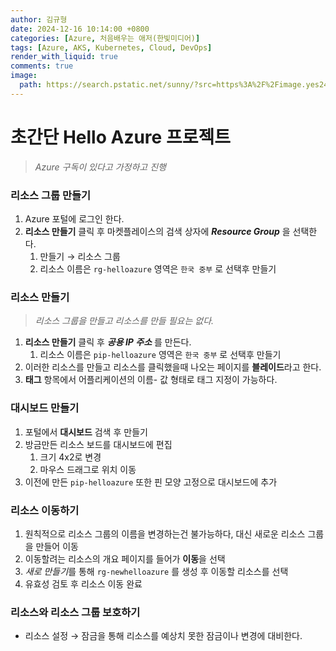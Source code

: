 ```yaml
---
author: 김규형
date: 2024-12-16 10:14:00 +0800
categories: [Azure, 처음배우는 애저(한빛미디어)]
tags: [Azure, AKS, Kubernetes, Cloud, DevOps]
render_with_liquid: true
comments: true
image:
  path: https://search.pstatic.net/sunny/?src=https%3A%2F%2Fimage.yes24.com%2Fgoods%2F123270122%2FXL&type=sc960_832
---
```



# 초간단 Hello Azure 프로젝트

> *Azure 구독이 있다고 가정하고 진행*
> 

### 리소스 그룹 만들기

1. Azure 포털에 로그인 한다. 
2. **리소스 만들기** 클릭 후 마켓플레이스의 검색 상자에 ***Resource Group*** 을 선택한다.
    1. 만들기 → 리소스 그룹 
    2. 리소스 이름은 `rg-helloazure` 영역은 `한국 중부` 로 선택후 만들기 

### 리소스 만들기

> *리소스 그룹을 만들고 리소스를 만들 필요는 없다.*
> 
1. **리소스 만들기** 클릭 후 ***공용 IP 주소*** 를 만든다. 
    1. 리소스 이름은 `pip-helloazure` 영역은 `한국 중부` 로 선택후 만들기 
2. 이러한 리소스를 만들고 리소스를 클릭했을때 나오는 페이지를 **블레이드**라고 한다.
3. **태그** 항목에서 어플리케이션의 이름- 값 형태로 태그 지정이 가능하다.

### 대시보드 만들기

1. 포털에서 **대시보드** 검색 후 만들기 
2. 방금만든 리소스 보드를 대시보드에 편집
    1. 크기 4x2로 변경 
    2. 마우스 드래그로 위치 이동
3. 이전에 만든 `pip-helloazure` 또한 핀 모양 고정으로 대시보드에 추가

### 리소스 이동하기

1. 원칙적으로 리소스 그룹의 이름을 변경하는건 불가능하다, 대신 새로운 리소스 그룹을 만들어 이동
2. 이동할려는 리소스의 개요 페이지를 들어가 **이동**을 선택 
3. *새로 만들기*를 통해 `rg-newhelloazure` 를 생성 후 이동할 리소스를 선택
4. 유효성 검토 후 리소스 이동 완료

### 리소스와 리소스 그룹 보호하기

- 리소스 설정 → 잠금을 통해 리소스를 예상치 못한 잠금이나 변경에 대비한다.
